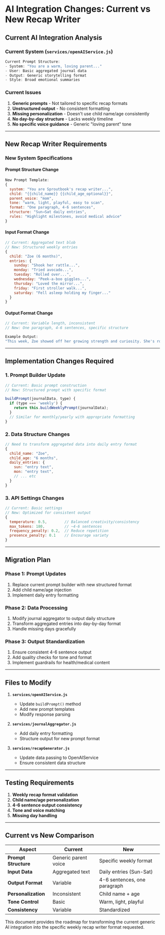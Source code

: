 # AI Integration Changes: Current vs New Recap Writer

## Current AI Integration Analysis

### **Current System (`services/openAIService.js`)**
```javascript
Current Prompt Structure:
- System: "You are a warm, loving parent..."
- User: Basic aggregated journal data
- Output: Generic storytelling format
- Style: Broad emotional summaries
```

### **Current Issues**
1. **Generic prompts** - Not tailored to specific recap formats
2. **Unstructured output** - No consistent formatting
3. **Missing personalization** - Doesn't use child name/age consistently
4. **No day-by-day structure** - Lacks weekly timeline
5. **No specific voice guidance** - Generic "loving parent" tone

---

## New Recap Writer Requirements

### **New System Specifications**

#### **Prompt Structure Change**
```javascript
New Prompt Template:
{
  system: "You are Sproutbook's recap writer...",
  child: "{{child_name}} {{child_age_optional}}",
  parent_voice: "mom",
  tone: "warm, light, playful, easy to scan",
  format: "One paragraph, 4-6 sentences",
  structure: "Sun→Sat daily entries",
  rules: "Highlight milestones, avoid medical advice"
}
```

#### **Input Format Change**
```javascript
// Current: Aggregated text blob
// New: Structured weekly entries
{
  child: "Zoe (6 months)",
  entries: {
    sunday: "Shook her rattle...",
    monday: "Tried avocado...", 
    tuesday: "Rolled over...",
    wednesday: "Peek-a-boo giggles...",
    thursday: "Loved the mirror...",
    friday: "First stroller walk...",
    saturday: "Fell asleep holding my finger..."
  }
}
```

#### **Output Format Change**
```javascript
// Current: Variable length, inconsistent
// New: One paragraph, 4-6 sentences, specific structure

Example Output:
"This week, Zoe showed off her growing strength and curiosity. She's rolling over all by herself and loved shaking her rattle with surprising determination. Peek-a-boo and mirror time brought out her biggest smiles, and she had her first stroller ride through the park, soaking it all in with wide eyes. Even her first taste of avocado was memorable—though the face she made said she's not quite a fan yet! The week ended sweetly as she drifted off to sleep holding Mom's finger."
```

---

## Implementation Changes Required

### **1. Prompt Builder Update**
```javascript
// Current: Basic prompt construction
// New: Structured prompt with specific format

buildPrompt(journalData, type) {
  if (type === 'weekly') {
    return this.buildWeeklyPrompt(journalData);
  }
  // Similar for monthly/yearly with appropriate formatting
}
```

### **2. Data Structure Changes**
```javascript
// Need to transform aggregated data into daily entry format
{
  child_name: "Zoe",
  child_age: "6 months",
  daily_entries: {
    sun: "entry text",
    mon: "entry text",
    // ... etc
  }
}
```

### **3. API Settings Changes**
```javascript
// Current: Basic settings
// New: Optimized for consistent output
{
  temperature: 0.5,        // Balanced creativity/consistency
  max_tokens: 180,         // ~4-6 sentences
  frequency_penalty: 0.2,  // Reduce repetition
  presence_penalty: 0.1    // Encourage variety
}
```

---

## Migration Plan

### **Phase 1: Prompt Updates**
1. Replace current prompt builder with new structured format
2. Add child name/age injection
3. Implement daily entry formatting

### **Phase 2: Data Processing**
1. Modify journal aggregator to output daily structure
2. Transform aggregated entries into day-by-day format
3. Handle missing days gracefully

### **Phase 3: Output Standardization**
1. Ensure consistent 4-6 sentence output
2. Add quality checks for tone and format
3. Implement guardrails for health/medical content

---

## Files to Modify

1. **`services/openAIService.js`**
   - Update `buildPrompt()` method
   - Add new prompt templates
   - Modify response parsing

2. **`services/journalAggregator.js`**
   - Add daily entry formatting
   - Structure output for new prompt format

3. **`services/recapGenerator.js`**
   - Update data passing to OpenAIService
   - Ensure consistent data structure

---

## Testing Requirements

1. **Weekly recap format validation**
2. **Child name/age personalization**
3. **4-6 sentence output consistency**
4. **Tone and voice matching**
5. **Missing day handling**

---

## Current vs New Comparison

| Aspect | Current | New |
|--------|---------|-----|
| **Prompt Structure** | Generic parent voice | Specific weekly format |
| **Input Data** | Aggregated text | Daily entries (Sun-Sat) |
| **Output Format** | Variable | 4-6 sentences, one paragraph |
| **Personalization** | Inconsistent | Child name + age |
| **Tone Control** | Basic | Warm, light, playful |
| **Consistency** | Variable | Standardized |

This document provides the roadmap for transforming the current generic AI integration into the specific weekly recap writer format requested.
